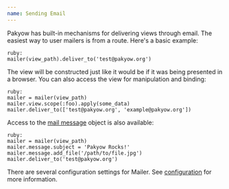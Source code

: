 ```yaml
---
name: Sending Email
---
```


Pakyow has built-in mechanisms for delivering views through email. The easiest way to user mailers is from a route. Here's a basic example:

	ruby:
	mailer(view_path).deliver_to('test@pakyow.org')

The view will be constructed just like it would be if it was being presented in a browser. You can also access the view for manipulation and binding:

	ruby:
	mailer = mailer(view_path)
	mailer.view.scope(:foo).apply(some_data)
	mailer.deliver_to(['test@pakyow.org', 'example@pakyow.org'])

Access to the [mail message](https://github.com/mikel/mail) object is also available:

	ruby:
	mailer = mailer(view_path)
	mailer.message.subject = 'Pakyow Rocks!'
	mailer.message.add_file('/path/to/file.jpg')
	mailer.deliver_to('test@pakyow.org')

There are several configuration settings for Mailer. See [configuration](/docs/configuration) for more information.
